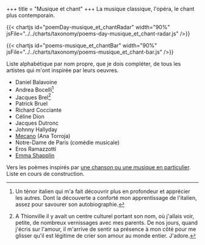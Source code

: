 +++
title = "Musique et chant"
+++
La musique classique, l'opéra, le chant plus contemporain.

{{< chartjs id="poemDay-musique_et_chantRadar" width="90%" jsFile="../../charts/taxonomy/poems-day-musique_et_chant-radar.js" />}}

{{< chartjs id="poems-musique_et_chantBar" width="90%" jsFile="../../charts/taxonomy/poems-musique_et_chant-bar.js" />}}

Liste alphabétique par nom propre, que je dois compléter, de tous les artistes qui m'ont inspirée par leurs oeuvres.

- Daniel Balavoine
- Andrea Bocelli[^1]
- Jacques Brel[^2]
- Patrick Bruel
- Richard Cocciante
- Céline Dion
- Jacques Dutronc
- Johnny Hallyday
- [Mecano](https://fr.wikipedia.org/wiki/Mecano) (Ana Torroja)
- Notre-Dame de Paris (comédie musicale)
- Eros Ramazzotti
- [Emma Shapplin](https://musique.rfi.fr/artiste/chanson/emma-shapplin.html)

Vers les poèmes inspirés par [une chanson ou une musique en particulier](../../tags/lair-ou-la-chanson). Liste en cours de construction.

[^1]: Un ténor italien qui m'a fait découvrir plus en profondeur et apprécier les autres. Dont la découverte a conforté mon apprentissage de l'italien, assez pour savourer son autobiographie.

[^2]: A Thionville il y avait un centre culturel portant son nom, où j'allais voir, petite, de nombreux vernissages avec mes parents. De nos jours, quand j'écris sur l'amour, il m'arrive de sentir sa présence à mon côté pour me glisser qu'il est légitime de crier son amour au monde entier. J'adore.